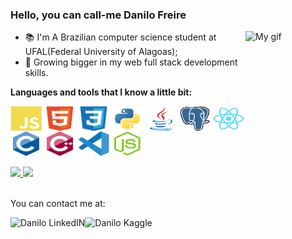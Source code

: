 ### Hello, you can call-me **Danilo Freire** <!--<img src="https://media.giphy.com/media/hvRJCLFzcasrR4ia7z/giphy.gif" width="10px"><img src="https://github.com/TheDudeThatCode/TheDudeThatCode/blob/master/Assets/Earth.gif" width="10px" style="margin-right:10px">-->
<img align="right" alt="My gif" height="128" width="128" src="https://cdn.discordapp.com/attachments/843611480750555136/911730147030356078/picasion.com_29559dd78cb6e27367dbba045babf8f9.gif">


- :books: I'm A Brazilian computer science student at UFAL(Federal University of Alagoas);  
- 🌱 Growing bigger in my web full stack development skills.

**Languages and tools that I know a little bit:**
<div>
  <img align="center" alt="Js" height="40" width="50" src="https://raw.githubusercontent.com/devicons/devicon/master/icons/javascript/javascript-plain.svg">
  <img align="center" alt="HTML" height="40" width="50" src="https://raw.githubusercontent.com/devicons/devicon/master/icons/html5/html5-original.svg">
  <img align="center" alt="CSS" height="40" width="50" src="https://raw.githubusercontent.com/devicons/devicon/master/icons/css3/css3-original.svg">
  <img align="center" alt="Python" height="40" width="50" src="https://raw.githubusercontent.com/devicons/devicon/master/icons/python/python-original.svg">
  <img align="center" alt="Java" height="40" width="50" src="https://raw.githubusercontent.com/devicons/devicon/master/icons/java/java-original.svg"> 
  <img align="center" alt="postgresql" height="40" width="50" src="https://raw.githubusercontent.com/devicons/devicon/master/icons/postgresql/postgresql-original.svg"> 
  <img align="center" alt="Reactjs" height="40" width="50" src="https://raw.githubusercontent.com/devicons/devicon/master/icons/react/react-original.svg"> 
  <img align="center" alt="C" height="40" width="50" src="https://raw.githubusercontent.com/devicons/devicon/master/icons/c/c-original.svg"> 
  <img align="center" alt="C++" height="40" width="50" src="https://raw.githubusercontent.com/devicons/devicon/master/icons/cplusplus/cplusplus-original.svg"> 
  <img align="center" alt="vscode" height="40" width="50" src="https://raw.githubusercontent.com/devicons/devicon/master/icons/vscode/vscode-original.svg">
  <img align="center" alt="Node js" height="40" width="50" src="https://raw.githubusercontent.com/devicons/devicon/master/icons/nodejs/nodejs-original.svg">
</div>

<div>
  <br>
  <a href="https://github.com/DaniloVFreire">
  <img height="160em" src="https://github-readme-stats.vercel.app/api?username=DaniloVFreire&show_icons=true&theme=dracula&include_all_commits=true&count_private=true"/>
   <img height="160em" src="https://github-readme-stats.vercel.app/api/top-langs/?username=DaniloVFreire&layout=compact&langs_count=7&theme=dracula"/>
    </a>
</div><br>
  
You can contact me at:  
  
<div>
<a href="https://www.linkedin.com/in/danilo-freire-540579226/">
  <img align="left" alt="Danilo LinkedIN" heght="22px" src="https://img.shields.io/badge/LinkedIn-0077B5?style=for-the-badge&logo=linkedin&logoColor=white" />
</a>
  
<a href="https://www.kaggle.com/danilovf">
  <img align="left" alt="Danilo Kaggle" heght="22px" src="https://img.shields.io/badge/Kaggle-20BEFF?style=for-the-badge&logo=Kaggle&logoColor=white" />
</a>
</div>
